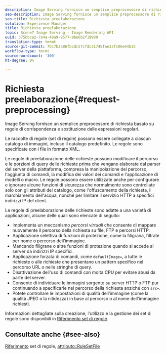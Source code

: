 ```yaml
---
description: Image Serving fornisce un semplice preprocessore di richiesta basato su regole di corrispondenza e sostituzione delle espressioni regolari.
seo-description: Image Serving fornisce un semplice preprocessore di richiesta basato su regole di corrispondenza e sostituzione delle espressioni regolari.
seo-title: Richiesta preelaborazione
solution: Experience Manager
title: Richiesta preelaborazione
topic: Scene7 Image Serving - Image Rendering API
uuid: 375bbca2-7a4a-49a9-9577-86e6b2f19990
translation-type: tm+mt
source-git-commit: 7bc7b3a86fbcdc57cfdc31745fae3afc06e44b15
workflow-type: tm+mt
source-wordcount: '300'
ht-degree: 0%

---
```



# Richiesta preelaborazione{#request-preprocessing}

Image Serving fornisce un semplice preprocessore di richiesta basato su regole di corrispondenza e sostituzione delle espressioni regolari.

Le raccolte di regole (set di regole) possono essere collegate a ciascun catalogo di immagini, incluso il catalogo predefinito. Le regole sono specificate con i file in formato XML.

Le regole di preelaborazione delle richieste possono modificare il percorso e le porzioni di query delle richieste prima che vengano elaborate dal parser del server della piattaforma, compresa la manipolazione del percorso, l&#39;aggiunta di comandi, la modifica dei valori dei comandi e l&#39;applicazione di modelli o macro. Le regole possono essere utilizzate anche per configurare e ignorare alcune funzioni di sicurezza che normalmente sono controllate solo con gli attributi del catalogo, come l&#39;offuscamento della richiesta, il marchiamento dell&#39;acqua, nonché per limitare il servizio HTTP a specifici indirizzi IP del client.

Le regole di preelaborazione delle richieste sono adatte a una varietà di applicazioni, alcune delle quali sono elencate di seguito:

* Implementa un meccanismo *percorsi virtuali* che consente di mappare nuovamente il percorso della richiesta su file, FTP e percorsi HTTP.
* Applicazione selettiva di funzioni di protezione, come la filigrana, filtrate per nome o percorso dell’immagine.
* Mancando filigrane o altre funzioni di protezione quando si accede al server da indirizzi IP specifici.
* Applicazione forzata di comandi, come `defaultImage=`, a tutte le richieste o alle richieste che presentano un pattern specifico nel percorso URL o nelle stringhe di query.
* Disattivazione dell&#39;uso di comandi con molta CPU per evitare abusi da parte del server.
* Consente di individuare le immagini sorgente su server HTTP o FTP pur continuando a specificarle nel percorso della richiesta anziché con `src=`.
* Potete controllare le impostazioni di qualità dell’immagine (come la qualità JPEG o la nitidezza) in base al percorso o al nome dell’immagine richiesti.

Informazioni dettagliate sulla creazione, l&#39;utilizzo e la gestione dei set di regole sono disponibili in [Riferimento set di regole](../../../../../is-api/image-catalog/image-serving-api-ref/c-image-catalog-reference/c-rule-set-reference/c-rule-set-reference.md#concept-3e5058cf3507470b82cac638df23ea8e).

## Consultate anche {#see-also}

[Riferimento](../../../../../is-api/image-catalog/image-serving-api-ref/c-image-catalog-reference/c-rule-set-reference/c-rule-set-reference.md#concept-3e5058cf3507470b82cac638df23ea8e) set di regole,  [attributo::RuleSetFile](../../../../../is-api/image-catalog/image-serving-api-ref/c-image-catalog-reference/c-overview/c-file-formats/r-rule-set-files.md#reference-3e54cb5f4d74411a84889fed056ac093)
